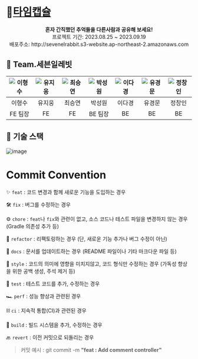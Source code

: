 # 💊[타임캡슐](http://sevenelrabbit.s3-website.ap-northeast-2.amazonaws.com)
<div align="center">
<b>혼자 간직했던 추억들을 다른사람과 공유해 보세요!</b><br>
 프로젝트 기간: 2023.08.25 ~ 2023.09.19 <br>
  배포주소: http://sevenelrabbit.s3-website.ap-northeast-2.amazonaws.com
</div>

## 🐰 Team.세븐일레빗
|![이형수](https://github.com/codestates-seb/seb45_main_007/assets/130030410/1e507d3b-0622-45a1-a1f1-9909afdb57ab)|![유지웅](https://github.com/codestates-seb/seb45_main_007/assets/130030410/2e306e4f-2f16-4ded-9b1f-6c6d6890f7db)|![최승연](https://github.com/codestates-seb/seb45_main_007/assets/130030410/5b17e44c-684a-48ef-8835-95b4ef2fc40a)|![박성원](https://github.com/codestates-seb/seb45_main_007/assets/130030410/29002b0e-1a00-4694-9e1c-ac2c9cad7ff1)|![이다경](https://github.com/codestates-seb/seb45_main_007/assets/130030410/52e3a236-3b02-4a8a-8529-967cefa99a0a)|![유경문](https://github.com/codestates-seb/seb45_main_007/assets/130030410/fbcbaad4-2d53-439c-b18f-cce89be2c97d)|![정창인](https://github.com/codestates-seb/seb45_main_007/assets/130030410/3b29cc41-7e13-47a1-9f3a-f85a0828f50f)|
|:---:|:---:|:---:|:---:|:---:|:---:|:---:|
|이형수|유지웅|최승연|박성원|이다경|유경문|정창인|
|FE 팀장|FE|FE|BE 팀장|BE|BE|BE|

## 🔧 기술 스택
![image](https://github.com/codestates-seb/seb45_main_007/assets/130030410/cfa1a3d1-8910-4c05-abfa-038359b2e207)

# Commit Convention
✨  `feat` : 코드 변경과 함께 새로운 기능을 도입하는 경우

🛠️  `fix` : 버그를 수정하는 경우

⚙️  `chore` : `feat`나 `fix`와 관련이 없고, 소스 코드나 테스트 파일을 변경하지 않는 경우 (Gradle 의존성 추가 등)

🧹  `refactor` : 리팩토링하는 경우 (단, 새로운 기능 추가나 버그 수정이 아닌)

📑  `docs` : 문서를 업데이트하는 경우 (README 파일이나 기타 마크다운 파일 등)

🧼  `style` : 코드의 의미에 영향을 미치지않고, 코드 형식만 수정하는 경우 (가독성 향상을 위한 공백 생성, 주석 제거 등)

🧪  `test` : 테스트 코드를 추가, 수정하는 경우

🏎️  `perf` : 성능 향상과 관련된 경우

⛓️  `ci` : 지속적 통합(CI)과 관련된 경우

🔨  `build` : 빌드 시스템을 추가, 수정하는 경우

🔙  `revert` : 이전 커밋으로 되돌리는 경우

> 커밋 예시 : git commit -m **"feat : Add comment controller"**
